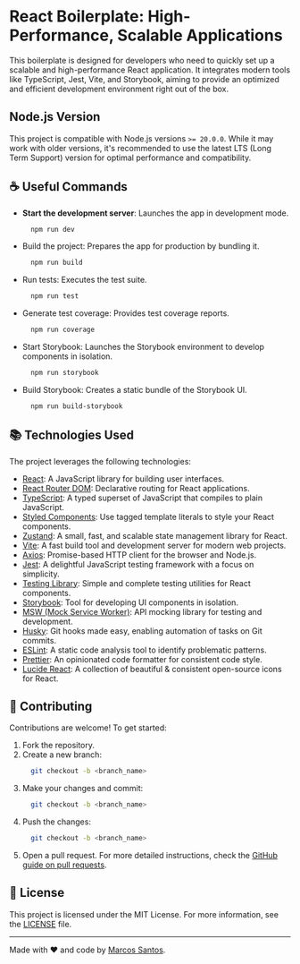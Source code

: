 # React Boilerplate: High-Performance, Scalable Applications

This boilerplate is designed for developers who need to quickly set up a scalable and high-performance React application. It integrates modern tools like TypeScript, Jest, Vite, and Storybook, aiming to provide an optimized and efficient development environment right out of the box.

## Node.js Version

This project is compatible with Node.js versions `>= 20.0.0`. While it may work with older versions, it's recommended to use the latest LTS (Long Term Support) version for optimal performance and compatibility.

## ☕ Useful Commands

- **Start the development server**: Launches the app in development mode.
  ```bash
    npm run dev
  ```
- Build the project: Prepares the app for production by bundling it.
  ```bash
    npm run build
  ```
- Run tests: Executes the test suite.
  ```bash
    npm run test
  ```
- Generate test coverage: Provides test coverage reports.
  ```bash
    npm run coverage
  ```
  
- Start Storybook: Launches the Storybook environment to develop components in isolation.
  ```bash
    npm run storybook
  ```
- Build Storybook: Creates a static bundle of the Storybook UI.
  ```bash
    npm run build-storybook
  ```

## :books: Technologies Used

The project leverages the following technologies:

- [React](https://reactjs.org/): A JavaScript library for building user interfaces.
- [React Router DOM](https://reactrouter.com/): Declarative routing for React applications.
- [TypeScript](https://www.typescriptlang.org/): A typed superset of JavaScript that compiles to plain JavaScript.
- [Styled Components](https://styled-components.com/): Use tagged template literals to style your React components.
- [Zustand](https://github.com/pmndrs/zustand): A small, fast, and scalable state management library for React.
- [Vite](https://vitejs.dev/): A fast build tool and development server for modern web projects.
- [Axios](https://axios-http.com/): Promise-based HTTP client for the browser and Node.js.
- [Jest](https://jestjs.io/): A delightful JavaScript testing framework with a focus on simplicity.
- [Testing Library](https://testing-library.com/): Simple and complete testing utilities for React components.
- [Storybook](https://storybook.js.org/): Tool for developing UI components in isolation.
- [MSW (Mock Service Worker)](https://mswjs.io/): API mocking library for testing and development.
- [Husky](https://typicode.github.io/husky): Git hooks made easy, enabling automation of tasks on Git commits.
- [ESLint](https://eslint.org/): A static code analysis tool to identify problematic patterns.
- [Prettier](https://prettier.io/): An opinionated code formatter for consistent code style.
- [Lucide React](https://lucide.dev/): A collection of beautiful & consistent open-source icons for React.



## 🤝 Contributing

Contributions are welcome! To get started:

1. Fork the repository.
2. Create a new branch:
   ```bash
     git checkout -b <branch_name>
   ```
3. Make your changes and commit:
   ```bash
     git checkout -b <branch_name>
   ```
4. Push the changes:
   ```bash
     git checkout -b <branch_name>
   ```
5. Open a pull request.
  For more detailed instructions, check the [GitHub guide on pull requests](https://help.github.com/en/github/collaborating-with-issues-and-pull-requests/creating-a-pull-request).

## :page_facing_up: License

This project is licensed under the MIT License. For more information, see the [LICENSE](LICENSE) file.

---

Made with :heart: and code by [Marcos Santos](https://github.com/MarcosSantosDev).

